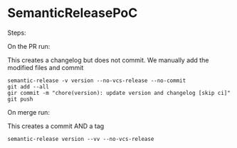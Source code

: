 # SemanticReleasePoC

Steps:

On the PR run:

This creates a changelog but does not commit. We manually add the modified files and commit

```
semantic-release -v version --no-vcs-release --no-commit
git add --all
gir commit -m "chore(version): update version and changelog [skip ci]"
git push
```


On merge run:

This creates a commit AND a tag

```
semantic-release version --vv --no-vcs-release
```